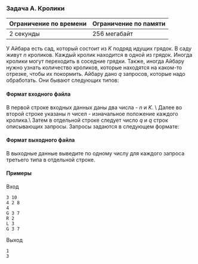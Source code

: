 

### Задача A. Кролики

| Ограничение по времени      | Ограничение по памяти         |
|:----------------------------|:------------------------------|
|2 секунды|256 мегабайт|

У Айбара есть сад, который состоит из $K$ подряд идущих грядок. В саду живут $n$ кроликов. Каждый кролик находится в одной из грядок. Иногда кролики могут переходить в соседние грядки. Также, иногда Айбару нужно узнать количество кроликов, которые находятся на каком-то отрезке, чтобы их покормить. Айбару дано $q$ запросов, которые надо обработать. Они бывают следующих типов:

#### Формат входного файла

В первой строке входных данных даны два числа - $n$ и $K$. \\
Далее во второй строке указаны $n$ чисел - изначальное положение каждого кролика.\\
Затем в отдельной строке следует число $q$ и $q$ строк описывающих запросы. Запросы задаются в следующем формате:


#### Формат выходного файла

В выходные данные выведите по одному числу для каждого запроса третьего типа в отдельной строке.

#### Примеры

Вход
```
3 10
4 2 8
4
G 3 7
R 2
L 3
G 3 7
```

Выход
```
1
3
```

